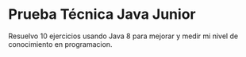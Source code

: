 <h1>Prueba Técnica Java Junior</h1>
<p>Resuelvo 10 ejercicios usando Java 8 para mejorar y medir mi nivel de conocimiento en programacion.</p>
